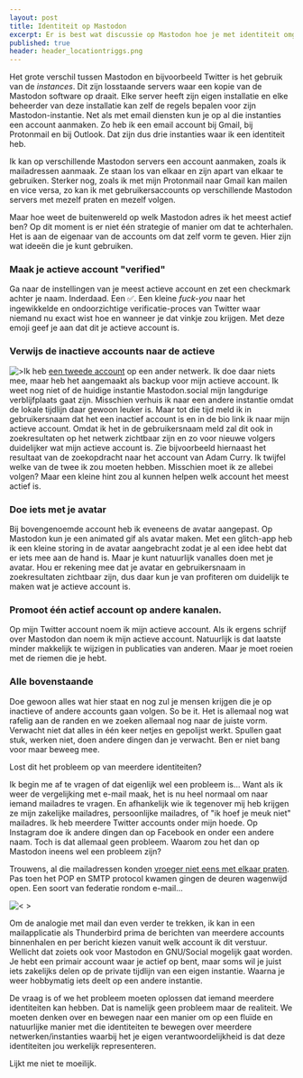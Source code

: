 ```yaml
---
layout: post
title: Identiteit op Mastodon
excerpt: Er is best wat discussie op Mastodon hoe je met identiteit omgaat. Maar is het echt een probleem?
published: true
header: header_locationtriggs.png
---
```

Het grote verschil tussen Mastodon en bijvoorbeeld Twitter is het gebruik van de *instances*. Dit zijn losstaande servers waar een kopie van de Mastodon software op draait. Elke server heeft zijn eigen installatie en elke beheerder van deze installatie kan zelf de regels bepalen voor zijn Mastodon-instantie.
Net als met email diensten kun je op al die instanties een account aanmaken. Zo heb ik een email account bij Gmail, bij Protonmail en bij Outlook. Dat zijn dus drie instanties waar ik een identiteit heb.

Ik kan op verschillende Mastodon servers een account aanmaken, zoals ik mailadressen aanmaak. Ze staan los van elkaar en zijn apart van elkaar te gebruiken. Sterker nog, zoals ik met mijn Protonmail naar Gmail kan mailen en vice versa, zo kan ik met gebruikersaccounts op verschillende Mastodon servers met mezelf praten en mezelf volgen.

Maar hoe weet de buitenwereld op welk Mastodon adres ik het meest actief ben? Op dit moment is er niet één strategie of manier om dat te achterhalen. Het is aan de eigenaar van de accounts om dat zelf vorm te geven. Hier zijn wat ideeën die je kunt gebruiken.

### Maak je actieve account "verified"

Ga naar de instellingen van je meest actieve account en zet een checkmark achter je naam. Inderdaad. Een ✅. Een kleine *fuck-you* naar het ingewikkelde en ondoorzichtige verificatie-proces van Twitter waar niemand nu exact wist hoe en wanneer je dat vinkje zou krijgen. Met deze emoji geef je aan dat dit je actieve account is.


### Verwijs de inactieve accounts naar de actieve

![>](https://cl.ly/28473p3z3r31/2017-04-11_16-00-58.png "curry")Ik heb [een tweede account](https://mastodon.network/@frankmeeuwsen) op een ander netwerk. Ik doe daar niets mee, maar heb het aangemaakt als backup voor mijn actieve account. Ik weet nog niet of de huidige instantie Mastodon.social mijn langdurige verblijfplaats gaat zijn. Misschien verhuis ik naar een andere instantie omdat de lokale tijdlijn daar gewoon leuker is. Maar tot die tijd meld ik in gebruikersnaam dat het een inactief account is en in de bio link ik naar mijn actieve account. Omdat ik het in de gebruikersnaam meld zal dit ook in zoekresultaten op het netwerk zichtbaar zijn en zo voor nieuwe volgers duidelijker wat mijn actieve account is. Zie bijvoorbeeld hiernaast het resultaat van de zoekopdracht naar het account van Adam Curry. Ik twijfel welke van de twee ik zou moeten hebben. Misschien moet ik ze allebei volgen? Maar een kleine hint zou al kunnen helpen welk account het meest actief is.

### Doe iets met je avatar

Bij bovengenoemde account heb ik eveneens de avatar aangepast. Op Mastodon kun je een animated gif als avatar maken. Met een glitch-app heb ik een kleine storing in de avatar aangebracht zodat je al een idee hebt dat er iets mee aan de hand is. Maar je kunt natuurlijk vanalles doen met je avatar. Hou er rekening mee dat je avatar en gebruikersnaam in zoekresultaten zichtbaar zijn, dus daar kun je van profiteren om duidelijk te maken wat je actieve account is.

### Promoot één actief account op andere kanalen.

Op mijn Twitter account noem ik mijn actieve account. Als ik ergens schrijf over Mastodon dan noem ik mijn actieve account. Natuurlijk is dat laatste minder makkelijk te wijzigen in publicaties van anderen. Maar je moet roeien met de riemen die je hebt.

### Alle bovenstaande

Doe gewoon alles wat hier staat en nog zul je mensen krijgen die je op inactieve of andere accounts gaan volgen. So be it. Het is allemaal nog wat rafelig aan de randen en we zoeken allemaal nog naar de juiste vorm. Verwacht niet dat alles in één keer netjes en gepolijst werkt. Spullen gaat stuk, werken niet, doen andere dingen dan je verwacht. Ben er niet bang voor maar beweeg mee.

Lost dit het probleem op van meerdere identiteiten?

Ik begin me af te vragen of dat eigenlijk wel een probleem is... Want als ik weer de vergelijking met e-mail maak, het is nu heel normaal om naar iemand mailadres te vragen. En afhankelijk wie ik tegenover mij heb krijgen ze mijn zakelijke mailadres, persoonlijke mailadres, of "ik hoef je meuk niet" mailadres. Ik heb meerdere Twitter accounts onder mijn hoede. Op Instagram doe ik andere dingen dan op Facebook en onder een andere naam. Toch is dat allemaal geen probleem. Waarom zou het dan op Mastodon ineens wel een probleem zijn?

Trouwens, al die mailadressen konden [vroeger niet eens met elkaar praten](https://medium.com/musings-meanderings/mastodon-isnt-the-end-of-twitter-it-s-the-begining-5581bd6ec7b5). Pas toen het POP en SMTP protocol kwamen gingen de deuren wagenwijd open. Een soort van federatie rondom e-mail...

![< >](https://cl.ly/113N0h2B3Z1u/2017-04-11_23-34-06.png "mail")


Om de analogie met mail dan even verder te trekken, ik kan in een mailapplicatie als Thunderbird prima de berichten van meerdere accounts binnenhalen en per bericht kiezen vanuit welk account ik dit verstuur. Wellicht dat zoiets ook voor Mastodon en GNU/Social mogelijk gaat worden. Je hebt een primair account waar je actief op bent, maar soms wil je juist iets zakelijks delen op de private tijdlijn van een eigen instantie. Waarna je weer hobbymatig iets deelt op een andere instantie.

De vraag is of we het probleem moeten oplossen dat iemand meerdere identiteiten kan hebben. Dat is namelijk geen probleem maar de realiteit. We moeten denken over en bewegen naar een manier om op een fluïde en natuurlijke manier met die identiteiten te bewegen over meerdere netwerken/instanties waarbij het je eigen verantwoordelijkheid is dat deze identiteiten jou werkelijk representeren.

Lijkt me niet te moeilijk.
